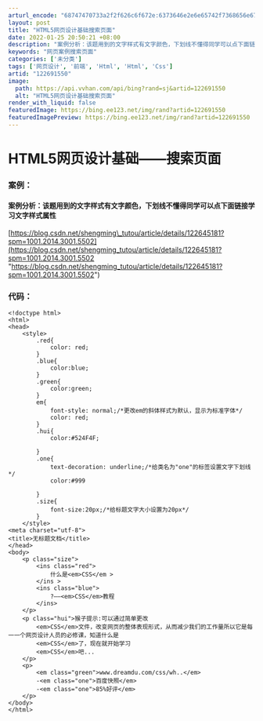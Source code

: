 ```yaml
---
arturl_encode: "68747470733a2f2f626c6f672e:6373646e2e6e65742f7368656e676d696e675f7475746f752f:61727469636c652f64657461696c732f313232363931353530"
layout: post
title: "HTML5网页设计基础搜索页面"
date: 2022-01-25 20:50:21 +08:00
description: "案例分析：该题用到的文字样式有文字颜色，下划线不懂得同学可以点下面链接学习文字样式属性https:/"
keywords: "网页案例搜索页面"
categories: ['未分类']
tags: ['网页设计', '前端', 'Html', 'Html', 'Css']
artid: "122691550"
image:
  path: https://api.vvhan.com/api/bing?rand=sj&artid=122691550
  alt: "HTML5网页设计基础搜索页面"
render_with_liquid: false
featuredImage: https://bing.ee123.net/img/rand?artid=122691550
featuredImagePreview: https://bing.ee123.net/img/rand?artid=122691550
---
```


# HTML5网页设计基础——搜索页面

### 案例：

#### 案例分析：该题用到的文字样式有文字颜色，下划线不懂得同学可以点下面链接学习文字样式属性

[https://blog.csdn.net/shengming\_tutou/article/details/122645181?spm=1001.2014.3001.5502](https://blog.csdn.net/shengming_tutou/article/details/122645181?spm=1001.2014.3001.5502 "https://blog.csdn.net/shengming_tutou/article/details/122645181?spm=1001.2014.3001.5502")

### 代码：

```
<!doctype html>
<html>
<head>
	<style>
		.red{
			color: red;
		}
		.blue{
			color:blue;
		}
		.green{
			color:green;
		}
		em{ 
			font-style: normal;/*更改em的斜体样式为默认，显示为标准字体*/
			color: red;
		}
		.hui{
			color:#524F4F;
			
		}
		.one{
			text-decoration: underline;/*给类名为"one"的标签设置文字下划线*/
			color:#999
			
		}
		.size{
			font-size:20px;/*给标题文字大小设置为20px*/
		}
	</style>
<meta charset="utf-8">
<title>无标题文档</title>
</head>
<body>
	<p class="size">
		<ins class="red">
			什么是<em>CSS</em >
		</ins >
		<ins class="blue">
			?——<em>CSS</em>教程
		</ins>
	</p>
	<p class="hui">猴子提示:可以通过简单更改
		<em>CSS</em>文件，改变网页的整体表现形式，从而减少我们的工作量所以它是每一一个网页设计人员的必修课，知道什么是
		<em>CSS</em>了，现在就开始学习
		<em>CSS</em>吧...
	</p>
	<p>
		<em class="green">www.dreamdu.com/css/wh..</em>
		-<em class="one">百度快照</em>
		-<em class="one">85%好评</em>
	</p>
</body>
</html>

```